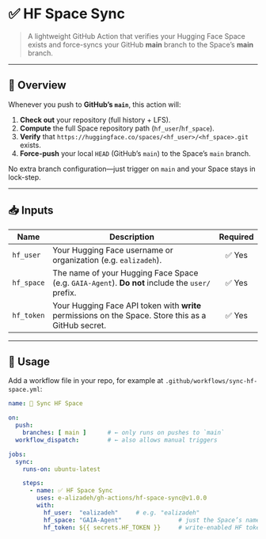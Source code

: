 # ✅ HF Space Sync

> A lightweight GitHub Action that verifies your Hugging Face Space exists and force-syncs your GitHub **main** branch to the Space’s **main** branch.

---

## 🚀 Overview

Whenever you push to **GitHub’s `main`**, this action will:

1. **Check out** your repository (full history + LFS).  
2. **Compute** the full Space repository path (`hf_user`/`hf_space`).  
3. **Verify** that `https://huggingface.co/spaces/<hf_user>/<hf_space>.git` exists.  
4. **Force-push** your local `HEAD` (GitHub’s `main`) to the Space’s `main` branch.  

No extra branch configuration—just trigger on `main` and your Space stays in lock-step.

---

## 📥 Inputs

| Name       | Description                                                                                 | Required |  
|------------|---------------------------------------------------------------------------------------------|:--------:|  
| `hf_user`  | Your Hugging Face username or organization (e.g. `ealizadeh`).                              |   ✅ Yes  |  
| `hf_space` | The name of your Hugging Face Space (e.g. `GAIA-Agent`). **Do not** include the `user/` prefix. |   ✅ Yes  |  
| `hf_token` | Your Hugging Face API token with **write** permissions on the Space. Store this as a GitHub secret. |   ✅ Yes  |  

---

## 🔧 Usage

Add a workflow file in your repo, for example at `.github/workflows/sync-hf-space.yml`:

```yaml
name: 🚀 Sync HF Space

on:
  push:
    branches: [ main ]      # ← only runs on pushes to `main`
  workflow_dispatch:        # ← also allows manual triggers

jobs:
  sync:
    runs-on: ubuntu-latest

    steps:
      - name: ✅ HF Space Sync
        uses: e-alizadeh/gh-actions/hf-space-sync@v1.0.0
        with:
          hf_user:  "ealizadeh"     # e.g. "ealizadeh"
          hf_space: "GAIA-Agent"                # just the Space’s name
          hf_token: ${{ secrets.HF_TOKEN }}     # write-enabled HF token
```